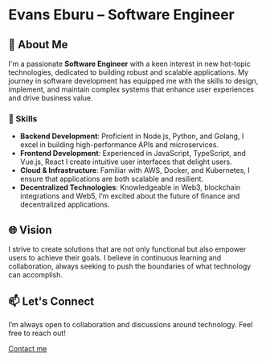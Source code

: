 # Evans Eburu – Software Engineer

## 🚀 About Me

I'm a passionate **Software Engineer** with a keen interest in new hot-topic technologies, dedicated to building robust and scalable applications. My journey in software development has equipped me with the skills to design, implement, and maintain complex systems that enhance user experiences and drive business value.

### 🌟 Skills

- **Backend Development**: Proficient in Node.js, Python, and Golang, I excel in building high-performance APIs and microservices.
- **Frontend Development**: Experienced in JavaScript, TypeScript, and Vue.js, React I create intuitive user interfaces that delight users.
- **Cloud & Infrastructure**: Familiar with AWS, Docker, and Kubernetes, I ensure that applications are both scalable and resilient.
- **Decentralized Technologies**: Knowledgeable in Web3, blockchain integrations and Web5, I’m excited about the future of finance and decentralized applications.

## 🌐 Vision

I strive to create solutions that are not only functional but also empower users to achieve their goals. I believe in continuous learning and collaboration, always seeking to push the boundaries of what technology can accomplish.

## 📫 Let's Connect

I’m always open to collaboration and discussions around technology. Feel free to reach out!

[Contact me](mailto:evans@example.com)
